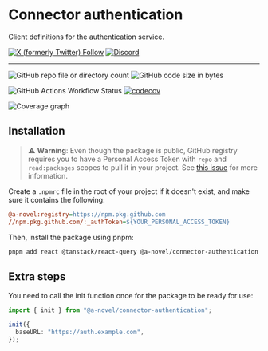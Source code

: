 # Connector authentication

Client definitions for the authentication service.

[![X (formerly Twitter) Follow](https://img.shields.io/twitter/follow/agorastoryverse)](https://twitter.com/agorastoryverse)
[![Discord](https://img.shields.io/discord/1315240114691248138?logo=discord)](https://discord.gg/rp4Qr8cA)

<hr />

![GitHub repo file or directory count](https://img.shields.io/github/directory-file-count/a-novel/connector-authentication)
![GitHub code size in bytes](https://img.shields.io/github/languages/code-size/a-novel/connector-authentication)

![GitHub Actions Workflow Status](https://img.shields.io/github/actions/workflow/status/a-novel/connector-authentication/main.yaml)
[![codecov](https://codecov.io/gh/a-novel/connector-authentication/graph/badge.svg?token=1Keb1tbYbi)](https://codecov.io/gh/a-novel/connector-authentication)

![Coverage graph](https://codecov.io/gh/a-novel/connector-authentication/graphs/sunburst.svg?token=1Keb1tbYbi)

## Installation

> ⚠️ **Warning**: Even though the package is public, GitHub registry requires you to have a Personal Access Token
> with `repo` and `read:packages` scopes to pull it in your project. See
> [this issue](https://github.com/orgs/community/discussions/23386#discussioncomment-3240193) for more information.

Create a `.npmrc` file in the root of your project if it doesn't exist, and make sure it contains the following:

```ini
@a-novel:registry=https://npm.pkg.github.com
//npm.pkg.github.com/:_authToken=${YOUR_PERSONAL_ACCESS_TOKEN}
```

Then, install the package using pnpm:

```bash
pnpm add react @tanstack/react-query @a-novel/connector-authentication
```

## Extra steps

You need to call the init function once for the package to be ready for use:

```ts
import { init } from "@a-novel/connector-authentication";

init({
  baseURL: "https://auth.example.com",
});
```
